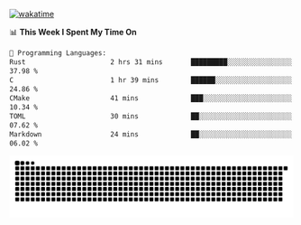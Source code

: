[![wakatime](https://wakatime.com/badge/user/384f91c6-4eee-411f-8f3b-1b691f58a544.svg)](https://wakatime.com/@384f91c6-4eee-411f-8f3b-1b691f58a544)

<!--START_SECTION:waka-->
📊 **This Week I Spent My Time On** 

```text
💬 Programming Languages: 
Rust                     2 hrs 31 mins       █████████░░░░░░░░░░░░░░░░   37.98 % 
C                        1 hr 39 mins        ██████░░░░░░░░░░░░░░░░░░░   24.86 % 
CMake                    41 mins             ███░░░░░░░░░░░░░░░░░░░░░░   10.34 % 
TOML                     30 mins             ██░░░░░░░░░░░░░░░░░░░░░░░   07.62 % 
Markdown                 24 mins             ██░░░░░░░░░░░░░░░░░░░░░░░   06.02 % 
```


<!--END_SECTION:waka-->

<picture>
  <source media="(prefers-color-scheme: dark)" srcset="https://raw.githubusercontent.com/fuwx295/fuwx295/output/github-contribution-grid-snake-dark.svg">
  <source media="(prefers-color-scheme: light)" srcset="https://raw.githubusercontent.com/fuwx295/fuwx295/output/github-contribution-grid-snake.svg">
  <img alt="github contribution grid snake animation" src="https://raw.githubusercontent.com/fuwx295/fuwx295/output/github-contribution-grid-snake.svg">
</picture>
